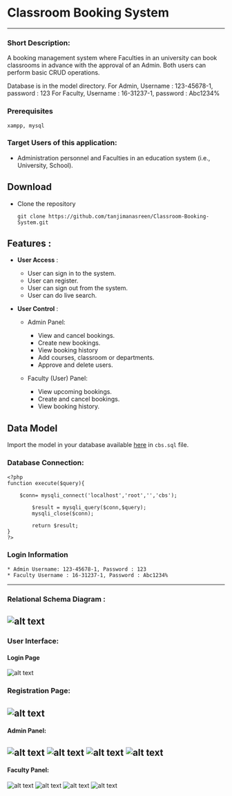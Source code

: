 # Classroom Booking System
---
### Short Description:
A booking management system where Faculties in an university can book classrooms in advance with the approval of an Admin. Both users can perform basic CRUD operations.

Database is in the model directory.
For Admin, Username : 123-45678-1, password : 123
For Faculty, Username : 16-31237-1, password : Abc1234%

### Prerequisites
```
xampp, mysql
```

### Target Users of this application:
  - Administration personnel and Faculties in an education system (i.e., University, School).

## Download 
* Clone the repository
  ```
  git clone https://github.com/tanjimanasreen/Classroom-Booking-System.git
  ```
  
## Features :
* **User Access** :
  * User can sign in to the system.
  * User can register.
  * User can sign out from the system.
  * User can do live search.

* **User Control**  :
  * Admin Panel:
    * View and cancel bookings.
    * Create new bookings.
    * View booking history
    * Add courses, classroom or departments.
    * Approve and delete users.
    
  * Faculty (User) Panel:
    * View upcoming bookings.
    * Create and cancel bookings.
    * View booking history.

## Data Model
Import the model in your database available [here](https://github.com/tanjimanasreen/ClassroomBookingSystemExtended/tree/master/model) in `cbs.sql` file. 

### Database Connection:
``` 
<?php
function execute($query){

    $conn= mysqli_connect('localhost','root','','cbs');

        $result = mysqli_query($conn,$query);
        mysqli_close($conn);

        return $result;
}
?>
```
### Login Information
```
* Admin Username: 123-45678-1, Password : 123
* Faculty Username : 16-31237-1, Password : Abc1234%
```
---
### Relational Schema Diagram :
![alt text](https://github.com/tanjimanasreen/Classroom-Booking-System/blob/master/screenshots/schema.png "Realtional Schema")
---
### User Interface:
#### Login Page
![alt text](https://github.com/tanjimanasreen/Classroom-Booking-System/blob/master/screenshots/login_page.png "Login Page")
### Registration Page:
![alt text](https://github.com/tanjimanasreen/Classroom-Booking-System/blob/master/screenshots/user_registration.png "Registration Page")
---
#### Admin Panel:
![alt text](https://github.com/tanjimanasreen/Classroom-Booking-System/blob/master/screenshots/admin_1.png "Landing Page")
![alt text](https://github.com/tanjimanasreen/Classroom-Booking-System/blob/master/screenshots/admin_booking_log.png "Admin Booking Log")
![alt text](https://github.com/tanjimanasreen/Classroom-Booking-System/blob/master/screenshots/admin_bookings.png "Create Bookings")
![alt text](https://github.com/tanjimanasreen/Classroom-Booking-System/blob/master/screenshots/admin_cancel.png "Cancel Bookings")
---
#### Faculty Panel:
![alt text](https://github.com/tanjimanasreen/Classroom-Booking-System/blob/master/screenshots/user_1.png "Landing Page")
![alt text](https://github.com/tanjimanasreen/Classroom-Booking-System/blob/master/screenshots/user_booking_log.png "User Booking Log")
![alt text](https://github.com/tanjimanasreen/Classroom-Booking-System/blob/master/screenshots/user_bookings.png "Create Bookings")
![alt text](https://github.com/tanjimanasreen/Classroom-Booking-System/blob/master/screenshots/user_cancel.png "Cancel Bookings")
